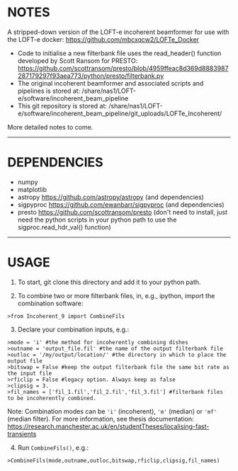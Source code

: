 # NOTES

A stripped-down version of the LOFT-e incoherent beamformer for use with the LOFT-e docker: https://github.com/mbcxqcw2/LOFTe_Docker

- Code to initialise a new filterbank file uses the read_header() function developed by Scott Ransom for PRESTO: https://github.com/scottransom/presto/blob/4959ffeac8d369d8883987287179297f93aea773/python/presto/filterbank.py
- The original incoherent beamformer and associated scripts and pipelines is stored at: /share/nas1/LOFT-e/software/incoherent_beam_pipeline
- This git repository is stored at: /share/nas1/LOFT-e/software/incoherent_beam_pipeline/git_uploads/LOFTe_Incoherent/

More detailed notes to come.

---

# DEPENDENCIES

- numpy
- matplotlib
- astropy https://github.com/astropy/astropy (and dependencies)
- sigpyproc https://github.com/ewanbarr/sigpyproc (and dependencies)
- presto https://github.com/scottransom/presto (don't need to install, just need the python scripts in your python path to use the sigproc.read_hdr_val() function)

---

# USAGE

1) To start, git clone this directory and add it to your python path. 

2) To combine two or more filterbank files, in, e.g., ipython, import the combination software:

```
>from Incoherent_9 import CombineFils
```

3) Declare your combination inputs, e.g.:

```
>mode = 'i' #the method for incoherently combining dishes
>outname = 'output_file.fil' #the name of the output filterbank file
>outloc = '/my/output/location/' #the directory in which to place the output file
>bitswap = False #keep the output filterbank file the same bit rate as the input file
>rficlip = False #legacy option. Always keep as false
>clipsig = 3.
>fil_names = ['fil_1.fil','fil_2.fil','fil_3.fil'] #filterbank files to be incoherently combined.
```

Note: Combination modes can be `'i'` (incoherent), `'m'` (median) or `'mf'` (median filter). For more information, see thesis documentation: https://research.manchester.ac.uk/en/studentTheses/localising-fast-transients

4) Run `CombineFils()`, e.g.:

```
>CombineFils(mode,outname,outloc,bitswap,rficlip,clipsig,fil_names)
``` 


